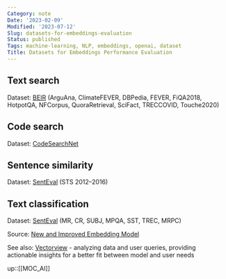 ```yaml
---
Category: note
Date: '2023-02-09'
Modified: '2023-07-12'
Slug: datasets-for-embeddings-evaluation
Status: published
Tags: machine-learning, NLP, embeddings, openai, dataset
Title: Datasets for Embeddings Performance Evaluation
---
```


## Text search
Dataset: [BEIR](https://github.com/UKPLab/beir) (ArguAna, ClimateFEVER, DBPedia, FEVER, FiQA2018, HotpotQA, NFCorpus, QuoraRetrieval, SciFact, TRECCOVID, Touche2020)

## Code search
Dataset: [CodeSearchNet](https://github.com/github/CodeSearchNet)

## Sentence similarity
Dataset: [SentEval](https://github.com/facebookresearch/SentEval) (STS 2012–2016)

## Text classification
Dataset: [SentEval](https://github.com/facebookresearch/SentEval) (MR, CR, SUBJ, MPQA, SST, TREC, MRPC)

Source: [New and Improved Embedding Model](https://openai.com/blog/new-and-improved-embedding-model/)

See also: [Vectorview](https://www.vectorview.ai/) - analyzing data and user queries, providing actionable insights for a better fit between model and user needs

up::[[MOC_AI]]
